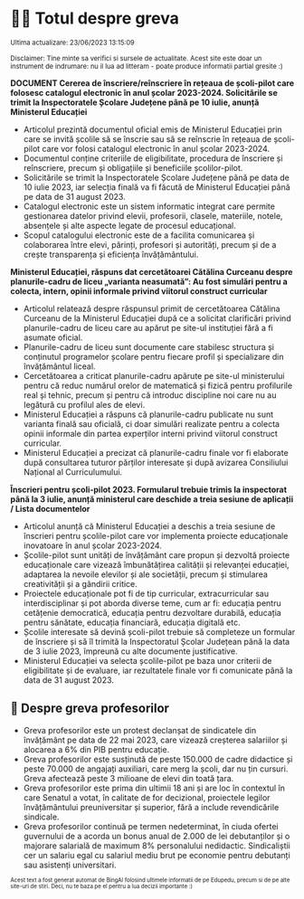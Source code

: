 # 👩‍🏫 Totul despre greva
<sub>Ultima actualizare: 23/06/2023 13:15:09</sub>

<sub>Disclaimer: Tine minte sa verifici si sursele de actualitate. Acest site este doar un instrument de indrumare: nu il lua ad litteram - poate produce informatii partial gresite :)</sub>

**DOCUMENT Cererea de înscriere/reînscriere în rețeaua de școli-pilot care folosesc catalogul electronic în anul școlar 2023-2024. Solicitările se trimit la Inspectoratele Școlare Județene până pe 10 iulie, anunță Ministerul Educației**

- Articolul prezintă documentul oficial emis de Ministerul Educației prin care se invită școlile să se înscrie sau să se reînscrie în rețeaua de școli-pilot care vor folosi catalogul electronic în anul școlar 2023-2024.
- Documentul conține criteriile de eligibilitate, procedura de înscriere și reînscriere, precum și obligațiile și beneficiile școlilor-pilot.
- Solicitările se trimit la Inspectoratele Școlare Județene până pe data de 10 iulie 2023, iar selecția finală va fi făcută de Ministerul Educației până pe data de 31 august 2023.
- Catalogul electronic este un sistem informatic integrat care permite gestionarea datelor privind elevii, profesorii, clasele, materiile, notele, absențele și alte aspecte legate de procesul educațional.
- Scopul catalogului electronic este de a facilita comunicarea și colaborarea între elevi, părinți, profesori și autorități, precum și de a crește transparența și eficiența învățământului.

**Ministerul Educației, răspuns dat cercetătoarei Cătălina Curceanu despre planurile-cadru de liceu „varianta neasumată”: Au fost simulări pentru a colecta, intern, opinii informale privind viitorul construct curricular**

- Articolul relatează despre răspunsul primit de cercetătoarea Cătălina Curceanu de la Ministerul Educației după ce a solicitat clarificări privind planurile-cadru de liceu care au apărut pe site-ul instituției fără a fi asumate oficial.
- Planurile-cadru de liceu sunt documente care stabilesc structura și conținutul programelor școlare pentru fiecare profil și specializare din învățământul liceal.
- Cercetătoarea a criticat planurile-cadru apărute pe site-ul ministerului pentru că reduc numărul orelor de matematică și fizică pentru profilurile real și tehnic, precum și pentru că introduc discipline noi care nu au legătură cu profilul ales de elevi.
- Ministerul Educației a răspuns că planurile-cadru publicate nu sunt varianta finală sau oficială, ci doar simulări realizate pentru a colecta opinii informale din partea experților interni privind viitorul construct curricular.
- Ministerul Educației a precizat că planurile-cadru finale vor fi elaborate după consultarea tuturor părților interesate și după avizarea Consiliului Național al Curriculumului.

**Înscrieri pentru școli-pilot 2023. Formularul trebuie trimis la inspectorat până la 3 iulie, anunță ministerul care deschide a treia sesiune de aplicații / Lista documentelor**

- Articolul anunță că Ministerul Educației a deschis a treia sesiune de înscrieri pentru școlile-pilot care vor implementa proiecte educaționale inovatoare în anul școlar 2023-2024.
- Școlile-pilot sunt unități de învățământ care propun și dezvoltă proiecte educaționale care vizează îmbunătățirea calității și relevanței educației, adaptarea la nevoile elevilor și ale societății, precum și stimularea creativității și a gândirii critice.
- Proiectele educaționale pot fi de tip curricular, extracurricular sau interdisciplinar și pot aborda diverse teme, cum ar fi: educația pentru cetățenie democratică, educația pentru dezvoltare durabilă, educația pentru sănătate, educația financiară, educația digitală etc.
- Școlile interesate să devină școli-pilot trebuie să completeze un formular de înscriere și să îl trimită la Inspectoratul Școlar Județean până la data de 3 iulie 2023, împreună cu alte documente justificative.
- Ministerul Educației va selecta școlile-pilot pe baza unor criterii de eligibilitate și de evaluare, iar rezultatele finale vor fi comunicate până la data de 31 august 2023.

## 🏫 Despre greva profesorilor

- Greva profesorilor este un protest declanșat de sindicatele din învățământ pe data de 22 mai 2023, care vizează creșterea salariilor și alocarea a 6% din PIB pentru educație.
- Greva profesorilor este susținută de peste 150.000 de cadre didactice și peste 70.000 de angajați auxiliari, care merg la școli, dar nu țin cursuri. Greva afectează peste 3 milioane de elevi din toată țara.
- Greva profesorilor este prima din ultimii 18 ani și are loc în contextul în care Senatul a votat, în calitate de for decizional, proiectele legilor învățământului preuniversitar și superior, fără a include revendicările sindicale.
- Greva profesorilor continuă pe termen nedeterminat, în ciuda ofertei guvernului de a acorda un bonus anual de 2.000 de lei debutanților și o majorare salarială de maximum 8% personalului nedidactic. Sindicaliștii cer un salariu egal cu salariul mediu brut pe economie pentru debutanți sau asistenți universitari.


<sub><sub>Acest text a fost generat automat de BingAI folosind ultimele informatii de pe Edupedu, precum si de pe alte site-uri de stiri. Deci, nu te baza pe el pentru a lua decizii importante :)</sub></sub>